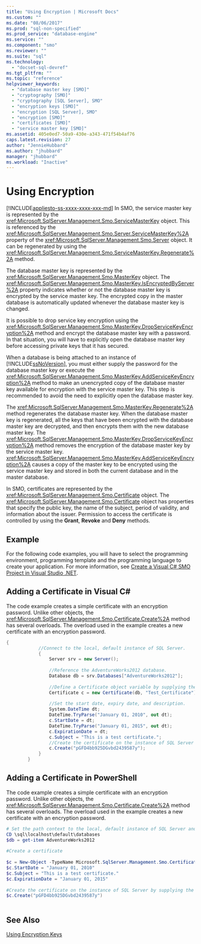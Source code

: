 ```yaml
---
title: "Using Encryption | Microsoft Docs"
ms.custom: ""
ms.date: "08/06/2017"
ms.prod: "sql-non-specified"
ms.prod_service: "database-engine"
ms.service: ""
ms.component: "smo"
ms.reviewer: ""
ms.suite: "sql"
ms.technology: 
  - "docset-sql-devref"
ms.tgt_pltfrm: ""
ms.topic: "reference"
helpviewer_keywords: 
  - "database master key [SMO]"
  - "cryptography [SMO]"
  - "cryptography [SQL Server], SMO"
  - "encryption keys [SMO]"
  - "encryption [SQL Server], SMO"
  - "encryption [SMO]"
  - "certificates [SMO]"
  - "service master key [SMO]"
ms.assetid: 405e0ed7-50a9-430e-a343-471f54b4af76
caps.latest.revision: 27
author: "JennieHubbard"
ms.author: "jhubbard"
manager: "jhubbard"
ms.workload: "Inactive"
---
```

# Using Encryption
[!INCLUDE[appliesto-ss-xxxx-xxxx-xxx-md](../../../includes/appliesto-ss-xxxx-xxxx-xxx-md.md)]
  In SMO, the service master key is represented by the <xref:Microsoft.SqlServer.Management.Smo.ServiceMasterKey> object. This is referenced by the <xref:Microsoft.SqlServer.Management.Smo.Server.ServiceMasterKey%2A> property of the <xref:Microsoft.SqlServer.Management.Smo.Server> object. It can be regenerated by using the <xref:Microsoft.SqlServer.Management.Smo.ServiceMasterKey.Regenerate%2A> method.  
  
 The database master key is represented by the <xref:Microsoft.SqlServer.Management.Smo.MasterKey> object. The <xref:Microsoft.SqlServer.Management.Smo.MasterKey.IsEncryptedByServer%2A> property indicates whether or not the database master key is encrypted by the service master key. The encrypted copy in the master database is automatically updated whenever the database master key is changed.  
  
 It is possible to drop service key encryption using the <xref:Microsoft.SqlServer.Management.Smo.MasterKey.DropServiceKeyEncryption%2A> method and encrypt the database master key with a password. In that situation, you will have to explicitly open the database master key before accessing private keys that it has secured.  
  
 When a database is being attached to an instance of [!INCLUDE[ssNoVersion](../../../includes/ssnoversion-md.md)], you must either supply the password for the database master key or execute the <xref:Microsoft.SqlServer.Management.Smo.MasterKey.AddServiceKeyEncryption%2A> method to make an unencrypted copy of the database master key available for encryption with the service master key. This step is recommended to avoid the need to explicitly open the database master key.  
  
 The <xref:Microsoft.SqlServer.Management.Smo.MasterKey.Regenerate%2A> method regenerates the database master key. When the database master key is regenerated, all the keys that have been encrypted with the database master key are decrypted, and then encrypts them with the new database master key. The <xref:Microsoft.SqlServer.Management.Smo.MasterKey.DropServiceKeyEncryption%2A> method removes the encryption of the database master key by the service master key. <xref:Microsoft.SqlServer.Management.Smo.MasterKey.AddServiceKeyEncryption%2A> causes a copy of the master key to be encrypted using the service master key and stored in both the current database and in the master database.  
  
 In SMO, certificates are represented by the <xref:Microsoft.SqlServer.Management.Smo.Certificate> object. The <xref:Microsoft.SqlServer.Management.Smo.Certificate> object has properties that specify the public key, the name of the subject, period of validity, and information about the issuer. Permission to access the certificate is controlled by using the **Grant**, **Revoke** and **Deny** methods.  
  
## Example  
 For the following code examples, you will have to select the programming environment, programming template and the programming language to create your application. For more information, see [Create a Visual C&#35; SMO Project in Visual Studio .NET](../../../relational-databases/server-management-objects-smo/how-to-create-a-visual-csharp-smo-project-in-visual-studio-net.md).  
  
## Adding a Certificate in Visual C#  
 The code example creates a simple certificate with an encryption password. Unlike other objects, the <xref:Microsoft.SqlServer.Management.Smo.Certificate.Create%2A> method has several overloads. The overload used in the example creates a new certificate with an encryption password.  
  
```csharp  
{  
            //Connect to the local, default instance of SQL Server.   
            {  
                Server srv = new Server();  
  
                //Reference the AdventureWorks2012 database.   
                Database db = srv.Databases["AdventureWorks2012"];  
  
                //Define a Certificate object variable by supplying the parent database and name in the constructor.   
                Certificate c = new Certificate(db, "Test_Certificate");  
  
                //Set the start date, expiry date, and description.   
                System.DateTime dt;  
                DateTime.TryParse("January 01, 2010", out dt);  
                c.StartDate = dt;  
                DateTime.TryParse("January 01, 2015", out dt);  
                c.ExpirationDate = dt;  
                c.Subject = "This is a test certificate.";  
                //Create the certificate on the instance of SQL Server by supplying the certificate password argument.   
                c.Create("pGFD4bb925DGvbd2439587y");  
            }  
        }   
```  
  
## Adding a Certificate in PowerShell  
 The code example creates a simple certificate with an encryption password. Unlike other objects, the <xref:Microsoft.SqlServer.Management.Smo.Certificate.Create%2A> method has several overloads. The overload used in the example creates a new certificate with an encryption password.  
  
```powershell  
# Set the path context to the local, default instance of SQL Server and get a reference to AdventureWorks2012  
CD \sql\localhost\default\databases  
$db = get-item AdventureWorks2012  
  
#Create a certificate  
  
$c = New-Object -TypeName Microsoft.SqlServer.Management.Smo.Certificate -argumentlist $db, "Test_Certificate"  
$c.StartDate = "January 01, 2010"  
$c.Subject = "This is a test certificate."  
$c.ExpirationDate = "January 01, 2015"  
  
#Create the certificate on the instance of SQL Server by supplying the certificate password argument.  
$c.Create("pGFD4bb925DGvbd2439587y")  
  
```  
  
## See Also  
 [Using Encryption Keys](../../../relational-databases/server-management-objects-smo/tasks/using-encryption.md)  
  
  
